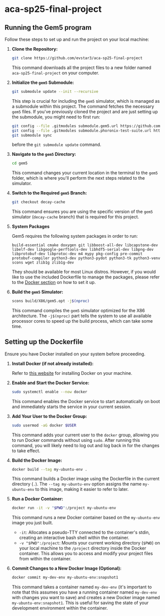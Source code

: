 # aca-sp25-final-project

## Running the Gem5 program

Follow these steps to set up and run the project on your local machine:

1.  **Clone the Repository:**
    ```bash
    git clone https://github.com/evstar3/aca-sp25-final-project
    ```
    This command downloads all the project files to a new folder named `aca-sp25-final-project` on your computer.

2.  **Initialize the `gem5` Submodule:**
    ```bash
    git submodule update --init --recursive
    ```
    This step is crucial for including the `gem5` simulator, which is managed as a submodule within this project. The command fetches the necessary `gem5` files. If you've previously cloned the project and are just setting up the submodule, you might need to first run:
    ```bash
    git config --file .gitmodules submodule.gem5.url https://github.com/evstar3/aca-sp25-gem5.git
    git config --file .gitmodules submodule.phoronix-test-suite.url https://github.com/phoronix-test-suite/phoronix-test-suite.git
    git submodule sync
    ```
    before the `git submodule update` command.

3.  **Navigate to the `gem5` Directory:**
    ```bash
    cd gem5
    ```
    This command changes your current location in the terminal to the `gem5` folder, which is where you'll perform the next steps related to the simulator.

4.  **Switch to the Required `gem5` Branch:**
    ```bash
    git checkout decay-cache
    ```
    This command ensures you are using the specific version of the `gem5` simulator (`decay-cache` branch) that is required for this project.

5.  **System Packages**

    Gem5 requires the following system packages in order to run:
    ```
    build-essential cmake doxygen git libboost-all-dev libcapstone-dev libelf-dev libgoogle-perftools-dev libhdf5-serial-dev libpng-dev libprotobuf-dev libprotoc-dev m4 mypy pkg-config pre-commit protobuf-compiler python3-dev python3-pydot python3-tk python3-venv scons wget zlib1g zlib1g-dev
    ```
    They should be available for most Linux distros. However, if you would like to use the included Dockerfile to manage the packages, please refer to the [Docker section](https://github.com/evstar3/aca-sp25-final-project?tab=readme-ov-file#setting-up-the-dockerfile) on how to set it up. 


6. **Build the `gem5` Simulator:**
     ```bash
    scons build/X86/gem5.opt -j$(nproc)
    ```
    This command compiles the `gem5` simulator optimized for the X86 architecture. The `-j$(nproc)` part tells the system to use all available processor cores to speed up the build process, which can take some time.


## Setting up the Dockerfile

Ensure you have Docker installed on your system before proceeding.

1.  **Install Docker (if not already installed):**
    
    Refer to [this website](https://docs.docker.com/get-started/get-docker/) for installing Docker on your machine.

2.  **Enable and Start the Docker Service:**
    ```bash
    sudo systemctl enable --now docker
    ```
    This command enables the Docker service to start automatically on boot and immediately starts the service in your current session.

3.  **Add Your User to the Docker Group:**
    ```bash
    sudo usermod -aG docker $USER
    ```
    This command adds your current user to the `docker` group, allowing you to run Docker commands without using `sudo`. After running this command, you will likely need to log out and log back in for the changes to take effect.

4.  **Build the Docker Image:**
    ```bash
    docker build --tag my-ubuntu-env .
    ```
    This command builds a Docker image using the Dockerfile in the current directory (`.`). The `--tag my-ubuntu-env` option assigns the name `my-ubuntu-env` to this image, making it easier to refer to later.

5.  **Run a Docker Container:**
    ```bash
    docker run -it -v "$PWD":/project my-ubuntu-env
    ```
    This command runs a new Docker container based on the `my-ubuntu-env` image you just built.
    * `-it`: Allocates a pseudo-TTY connected to the container's stdin, creating an interactive bash shell within the container.
    * `-v "$PWD":/project`: Mounts your current working directory (`$PWD`) on your local machine to the `/project` directory inside the Docker container. This allows you to access and modify your project files from within the container.

6.  **Commit Changes to a New Docker Image (Optional):**
    ```bash
    docker commit my-dev-env my-ubuntu-env:snapshot1
    ```
    This command takes a container named `my-dev-env` (it's important to note that this assumes you have a running container named `my-dev-env` with changes you want to save) and creates a new Docker image named `my-ubuntu-env:snapshot1`. This is useful for saving the state of your development environment within the container.
